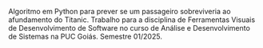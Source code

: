 Algoritmo em Python para prever se um passageiro sobreviveria ao afundamento do Titanic. Trabalho para a disciplina de Ferramentas Visuais de Desenvolvimento de Software no curso de Análise e Desenvolvimento de Sistemas na PUC Goiás. Semestre 01/2025.
